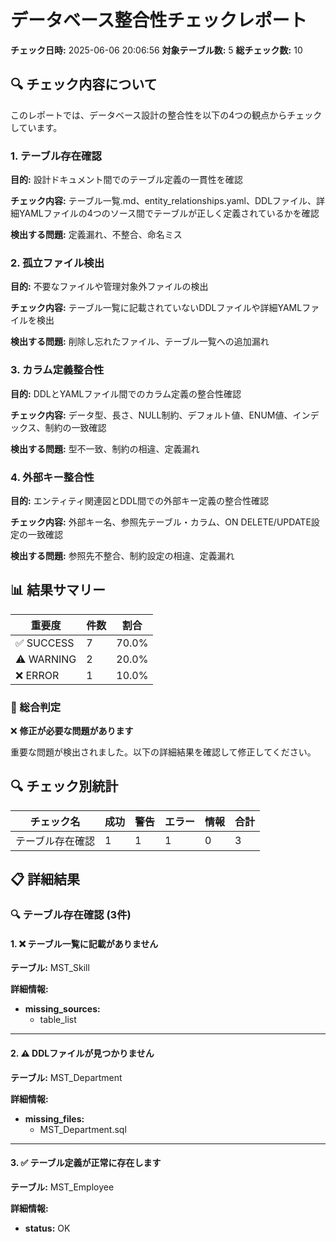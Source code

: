 # データベース整合性チェックレポート

**チェック日時:** 2025-06-06 20:06:56
**対象テーブル数:** 5
**総チェック数:** 10

## 🔍 チェック内容について

このレポートでは、データベース設計の整合性を以下の4つの観点からチェックしています。

### 1. テーブル存在確認

**目的:** 設計ドキュメント間でのテーブル定義の一貫性を確認

**チェック内容:** テーブル一覧.md、entity_relationships.yaml、DDLファイル、詳細YAMLファイルの4つのソース間でテーブルが正しく定義されているかを確認

**検出する問題:** 定義漏れ、不整合、命名ミス

### 2. 孤立ファイル検出

**目的:** 不要なファイルや管理対象外ファイルの検出

**チェック内容:** テーブル一覧に記載されていないDDLファイルや詳細YAMLファイルを検出

**検出する問題:** 削除し忘れたファイル、テーブル一覧への追加漏れ

### 3. カラム定義整合性

**目的:** DDLとYAMLファイル間でのカラム定義の整合性確認

**チェック内容:** データ型、長さ、NULL制約、デフォルト値、ENUM値、インデックス、制約の一致確認

**検出する問題:** 型不一致、制約の相違、定義漏れ

### 4. 外部キー整合性

**目的:** エンティティ関連図とDDL間での外部キー定義の整合性確認

**チェック内容:** 外部キー名、参照先テーブル・カラム、ON DELETE/UPDATE設定の一致確認

**検出する問題:** 参照先不整合、制約設定の相違、定義漏れ

## 📊 結果サマリー

| 重要度 | 件数 | 割合 |
|--------|------|------|
| ✅ SUCCESS | 7 | 70.0% |
| ⚠️ WARNING | 2 | 20.0% |
| ❌ ERROR | 1 | 10.0% |

### 🎯 総合判定

❌ **修正が必要な問題があります**

重要な問題が検出されました。以下の詳細結果を確認して修正してください。

## 🔍 チェック別統計

| チェック名 | 成功 | 警告 | エラー | 情報 | 合計 |
|------------|------|------|--------|------|------|
| テーブル存在確認 | 1 | 1 | 1 | 0 | 3 |

## 📋 詳細結果

### 🔍 テーブル存在確認 (3件)

#### 1. ❌ テーブル一覧に記載がありません

**テーブル:** MST_Skill

**詳細情報:**
- **missing_sources:**
  - table_list

---

#### 2. ⚠️ DDLファイルが見つかりません

**テーブル:** MST_Department

**詳細情報:**
- **missing_files:**
  - MST_Department.sql

---

#### 3. ✅ テーブル定義が正常に存在します

**テーブル:** MST_Employee

**詳細情報:**
- **status:** OK

